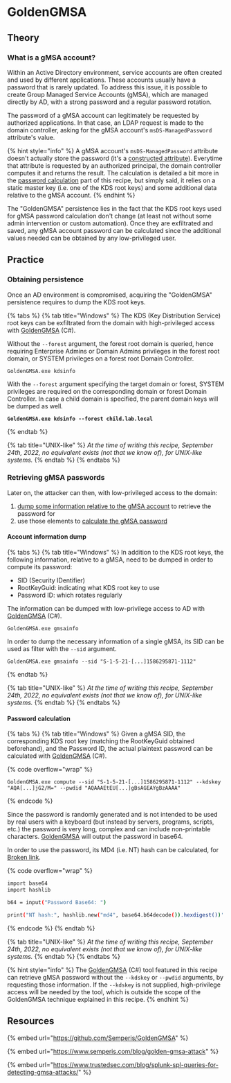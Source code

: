 # GoldenGMSA

## Theory

### What is a gMSA account?

Within an Active Directory environment, service accounts are often created and used by different applications. These accounts usually have a password that is rarely updated. To address this issue, it is possible to create Group Managed Service Accounts (gMSA), which are managed directly by AD, with a strong password and a regular password rotation.

The password of a gMSA account can legitimately be requested by authorized applications. In that case, an LDAP request is made to the domain controller, asking for the gMSA account's `msDS-ManagedPassword` attribute's value.

{% hint style="info" %}
A gMSA account's `msDS-ManagedPassword` attribute doesn't actually store the password (it's a [constructed attribute](https://learn.microsoft.com/en-us/openspecs/windows\_protocols/ms-adts/a3aff238-5f0e-4eec-8598-0a59c30ecd56)). Everytime that attribute is requested by an authorized principal, the domain controller computes it and returns the result. The calculation is detailed a bit more in the [password calculation](goldengmsa.md#part-3-password-calculation) part of this recipe, but simply said, it relies on a static master key (i.e. one of the KDS root keys) and some additional data relative to the gMSA account.
{% endhint %}

The "GoldenGMSA" persistence lies in the fact that the KDS root keys used for gMSA password calculation don't change (at least not without some admin intervention or custom automation). Once they are exfiltrated and saved, any gMSA account password can be calculated since the additional values needed can be obtained by any low-privileged user.

## Practice

### Obtaining persistence

Once an AD environment is compromised, acquiring the "GoldenGMSA" persistence requires to dump the KDS root keys.

{% tabs %}
{% tab title="Windows" %}
The KDS (Key Distribution Service) root keys can be exfiltrated from the domain with high-privileged access with [GoldenGMSA](https://github.com/Semperis/GoldenGMSA) (C#).

Without the `--forest` argument, the forest root domain is queried, hence requiring Enterprise Admins or Domain Admins privileges in the forest root domain, or SYSTEM privileges on a forest root Domain Controller.

```batch
GoldenGMSA.exe kdsinfo
```

With the `--forest` argument specifying the target domain or forest, SYSTEM privileges are required on the corresponding domain or forest Domain Controller. In case a child domain is specified, the parent domain keys will be dumped as well.

<pre class="language-batch"><code class="lang-batch"><strong>GoldenGMSA.exe kdsinfo --forest child.lab.local
</strong></code></pre>
{% endtab %}

{% tab title="UNIX-like" %}
_At the time of writing this recipe, September 24th, 2022, no equivalent exists (not that we know of), for UNIX-like systems._
{% endtab %}
{% endtabs %}

### Retrieving gMSA passwords

Later on, the attacker can then, with low-privileged access to the domain:

1. [dump some information relative to the gMSA account](goldengmsa.md#2.-account-information-dump) to retrieve the password for
2. use those elements to [calculate the gMSA password](goldengmsa.md#3.-password-calculation)

#### Account information dump

{% tabs %}
{% tab title="Windows" %}
In addition to the KDS root keys, the following information, relative to a gMSA, need to be dumped in order to compute its password:

* SID (Security IDentifier)
* RootKeyGuid: indicating what KDS root key to use
* Password ID: which rotates regularly

The information can be dumped with low-privilege access to AD with [GoldenGMSA](https://github.com/Semperis/GoldenGMSA) (C#).

```batch
GoldenGMSA.exe gmsainfo
```

In order to dump the necessary information of a single gMSA, its SID can be used as filter with the `--sid` argument.

```batch
GoldenGMSA.exe gmsainfo --sid "S-1-5-21-[...]1586295871-1112"
```
{% endtab %}

{% tab title="UNIX-like" %}
_At the time of writing this recipe, September 24th, 2022, no equivalent exists (not that we know of), for UNIX-like systems._
{% endtab %}
{% endtabs %}

#### Password calculation

{% tabs %}
{% tab title="Windows" %}
Given a gMSA SID, the corresponding KDS root key (matching the RootKeyGuid obtained beforehand), and the Password ID, the actual plaintext password can be calculated with [GoldenGMSA](https://github.com/Semperis/GoldenGMSA) (C#).

{% code overflow="wrap" %}
```batch
GoldenGMSA.exe compute --sid "S-1-5-21-[...]1586295871-1112" --kdskey "AQA[...]jG2/M=" --pwdid "AQAAAEtEU[...]gBsAGEAYgBzAAAA"
```
{% endcode %}

Since the password is randomly generated and is not intended to be used by real users with a keyboard (but instead by servers, programs, scripts, etc.) the password is very long, complex and can include non-printable characters. [GoldenGMSA](https://github.com/Semperis/GoldenGMSA) will output the password in base64.

In order to use the password, its MD4 (i.e. NT) hash can be calculated, for [Broken link](broken-reference "mention").

{% code overflow="wrap" %}
```bash
import base64
import hashlib

b64 = input("Password Base64: ")

print("NT hash:", hashlib.new("md4", base64.b64decode()).hexdigest())'
```
{% endcode %}
{% endtab %}

{% tab title="UNIX-like" %}
_At the time of writing this recipe, September 24th, 2022, no equivalent exists (not that we know of), for UNIX-like systems._
{% endtab %}
{% endtabs %}

{% hint style="info" %}
The [GoldenGMSA](https://github.com/Semperis/GoldenGMSA) (C#) tool featured in this recipe can retrieve gMSA password without the `--kdskey` or `--pwdid` arguments, by requesting those information. If the `--kdskey` is not supplied, high-privilege access will be needed by the tool, which is outside the scope of the GoldenGMSA technique explained in this recipe.
{% endhint %}

## Resources

{% embed url="https://github.com/Semperis/GoldenGMSA" %}

{% embed url="https://www.semperis.com/blog/golden-gmsa-attack" %}

{% embed url="https://www.trustedsec.com/blog/splunk-spl-queries-for-detecting-gmsa-attacks/" %}
